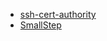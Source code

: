 * [ssh-cert-authority](https://github.com/cloudtools/ssh-cert-authority)
* [SmallStep](https://smallstep.com/sso-ssh/)
